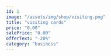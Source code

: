 ```yaml
---
id: 1
image: "/assets/img/shop/visiting.png"
title: "visiting cards"
price: "0.00"
salePrice: "0.00"
offerText: "-20%"
category: "business"
---
```

